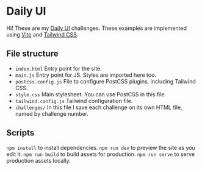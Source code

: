 # Daily UI

Hi! These are my [Daily UI](https://www.dailyui.co/) challenges. These examples are implemented using [Vite](https://vitejs.dev/) and [Tailwind CSS](https://tailwindcss.com/).

## File structure

* `index.html` Entry point for the site.
* `main.js` Entry point for JS. Styles are imported here too.
* `postcss.config.js` File to configure PostCSS plugins, including Tailwind CSS.
* `style.css` Main stylesheet. You can use PostCSS in this file.
* `tailwind.config.js` Tailwind configuration file.
* `challenges/` In this file I save each challenge on its own HTML file, named by challenge number.

## Scripts

`npm install` to install dependencies.
`npm run dev` to preview the site as you edit it.
`npm run build` to build assets for production.
`npm run serve` to serve production assets locally.